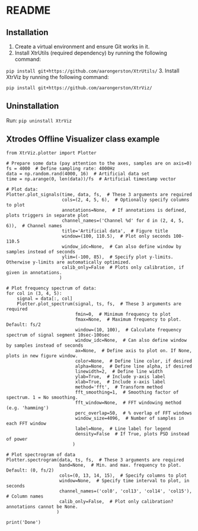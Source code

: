 # README #

## Installation ##

1. Create a virtual environment and ensure Git works in it. 
2. Install XtrUtils (required dependency) by running the following command:

`pip install git+https://github.com/aarongerston/XtrUtils/`
3. Install XtrViz by running the following command:

`pip install git+https://github.com/aarongerston/XtrViz/`

## Uninstallation

Run: `pip uninstall XtrViz`
    
## Xtrodes Offline Visualizer class example ##

    from XtrViz.plotter import Plotter

    # Prepare some data (pay attention to the axes, samples are on axis=0)
    fs = 4000  # Define sampling rate: 4000Hz
    data = np.random.rand(4000, 16)  # Artificial data set
    time = np.arange(0, len(data))/fs  # Artificial timestamp vector

    # Plot data:
    Plotter.plot_signals(time, data, fs,  # These 3 arguments are required
                         cols=(2, 4, 5, 6),  # Optionally specify columns to plot
                         annotations=None,  # If annotations is defined, plots triggers in separate plot
                         channel_names=('Channel %d' for d in (2, 4, 5, 6)),  # Channel names
                         title='Artificial data',  # Figure title
                         window=(100, 110.5),  # Plot only seconds 100-110.5
                         window_idc=None,  # Can also define window by samples instead of seconds
                         ylim=(-100, 85),  # Specify plot y-limits. Otherwise y-limits are automatically optimized.
                         calib_only=False  # Plots only calibration, if given in annotations.
                        )

    # Plot frequency spectrum of data:
    for col in (3, 4, 5):
        signal = data[:, col]
        Plotter.plot_spectrum(signal, ts, fs,  # These 3 arguments are required
                              fmin=0,  # Minimum frequency to plot
                              fmax=None,  # Maximum frequency to plot. Default: fs/2
                              window=(10, 100),  # Calculate frequency spectrum of signal segment 10sec-100sec
                              window_idc=None,  # Can also define window by samples instead of seconds
                              ax=None,  # Define axis to plot on. If None, plots in new figure window.
                              color=None,  # Define line color, if desired
                              alpha=None,  # Define line alpha, if desired
                              linewidth=2,  # Define line width
                              ylab=True,  # Include y-axis label
                              xlab=True,  # Include x-axis label
                              method='fft',  # Transform method
                              fft_smoothing=1,  # Smoothing factor of spectrum. 1 = No smoothing.
                              fft_window=None,  # FFT windowing method (e.g. 'hamming')
                              perc_overlap=50,  # % overlap of FFT windows
                              window_size=4096,  # Number of samples in each FFT window
                              label=None,  # Line label for legend
                              density=False  # If True, plots PSD instead of power
                             )

    # Plot spectrogram of data
    Plotter.spectrogram(data, ts, fs,  # These 3 arguments are required
                        band=None,  # Min. and max. frequency to plot. Default: (0, fs/2)
                        cols=(0, 13, 14, 15),  # Specify columns to plot
                        window=None,  # Specify time interval to plot, in seconds
                        channel_names=('col0', 'col13', 'col14', 'col15'),  # Column names
                        calib_only=False,  # Plot only calibration? annotations cannot be None.
                       )

    print('Done')